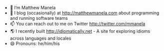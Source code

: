 - 🍕 I’m Matthew Manela
- 📝 I blog (occasionally) at http://matthewmanela.com about programming and running software teams
- 📫 You can reach out to me on Twitter http://twitter.com/mmanela
- 🌎 I recently built http://idiomatically.net - A site for exploring idioms across languages and locales
- 😄 Pronouns: he/him/his
